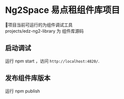 # Ng2Space 易点租组件库项目

项目当前可运行的为组件调试工具
<br>
projects/edz-ng2-library 为 组件库源码

## 启动调试

运行 npm start ，访问 `http://localhost:4820/`.

## 发布组件库版本

运行 npm publish
